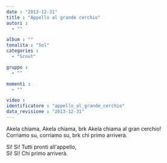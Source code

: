 ```yaml
---
date : "2013-12-31"
title : "Appello al grande cerchio"
autori : 
  - ""

album : ""
tonalita : "Sol"
categories : 
  - "Scout"

gruppo : 
  - ""

momenti : 
  - ""

video : 
identificatore : "appello_al_grande_cerchio"
data_revisione : "2013-12-31"
---
```

  
  
Akela chiama, Akela chiama, brk Akela chiama al gran cerchio!  
Corriamo su, corriamo su, brk chi primo arriverà.  
  
  
Sì! Sì! Tutti pronti all'appello,  
Sì! Sì! Chi primo arriverà.  
  
  
